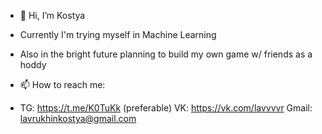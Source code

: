 - 👋 Hi, I’m Kostya
- Currently I'm trying myself in Machine Learning
- Also in the bright future planning to build my own game w/ friends as a hoddy 

- 📫 How to reach me:
- TG: https://t.me/K0TuKk (preferable)
  VK: https://vk.com/lavvvvr
  Gmail: lavrukhinkostya@gmail.com
